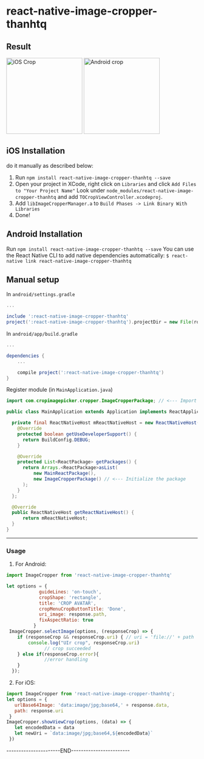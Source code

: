 # react-native-image-cropper-thanhtq

## Result
<p align="left">
<img title="iOS Crop" src="https://github.com/thanhit93/react-native-image-cropper-thanhtq/tree/master/images/image-ios-crop.jpg" width=200 />
<img title="Android crop" src="https://github.com/thanhit93/react-native-image-cropper-thanhtq/tree/master/images/image-android-crop.PNG" width=200 />
</p>

## iOS Installation
 do it manually as described below:
 
1. Run `npm install react-native-image-cropper-thanhtq --save`
2. Open your project in XCode, right click on `Libraries` and click `Add
   Files to "Your Project Name"` Look under `node_modules/react-native-image-cropper-thanhtq` and add `TOCropViewController.xcodeproj`.
3. Add `libImageCropperManager.a` to `Build Phases -> Link Binary With Libraries`
4. Done!

## Android Installation
Run `npm install react-native-image-cropper-thanhtq --save`
You can use the React Native CLI to add native dependencies automatically:
`$ react-native link react-native-image-cropper-thanhtq`
## Manual setup
In `android/settings.gradle`
```gradle
...

include ':react-native-image-cropper-thanhtq'
project(':react-native-image-cropper-thanhtq').projectDir = new File(rootProject.projectDir, '../node_modules/react-native-image-cropper-thanhtq/android')
```

In `android/app/build.gradle`

```gradle
...

dependencies {
    ...

    compile project(':react-native-image-cropper-thanhtq')
}
```

Register module (in `MainApplication.java`)

```java
import com.cropimagepicker.cropper.ImageCropperPackage; // <--- Import Package

public class MainApplication extends Application implements ReactApplication {

  private final ReactNativeHost mReactNativeHost = new ReactNativeHost(this) {
    @Override
    protected boolean getUseDeveloperSupport() {
      return BuildConfig.DEBUG;
    }

    @Override
    protected List<ReactPackage> getPackages() {
      return Arrays.<ReactPackage>asList(
          new MainReactPackage(),
          new ImageCropperPackage() // <--- Initialize the package
      );
    }
  };

  @Override
  public ReactNativeHost getReactNativeHost() {
      return mReactNativeHost;
  }
}

```
--------------------

### Usage
1. For Android:
```js
import ImageCropper from 'react-native-image-cropper-thanhtq'

let options = {
            guideLines: 'on-touch',
            cropShape: 'rectangle',
            title: 'CROP AVATAR',
            cropMenuCropButtonTitle: 'Done',
            uri_image: response.path,
            fixAspectRatio: true
          }
 ImageCropper.selectImage(options, (responseCrop) => {
    if (responseCrop && responseCrop.uri) { // uri = 'file://' + path
        console.log("UIr crop", responseCrop.uri)
              // crop succeeded
    } else if(responseCrop.error){
              //error handling
    }
  });
```

2. For iOS: 
  ```js
  import ImageCropper from 'react-native-image-cropper-thanhtq';
  let options = {
     urlBase64Image: 'data:image/jpg;base64,' + response.data,
     path: response.uri
   }
  ImageCropper.showViewCrop(options, (data) => {
     let encodedData = data
     let newUri = `data:image/jpg;base64,${encodedData}`
   })
  ```
 ----------------------END------------------------
